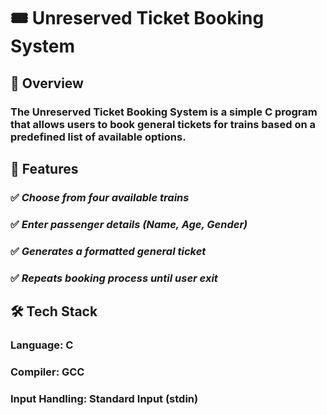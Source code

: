 <h1>🎟️ Unreserved Ticket Booking System</h1>

<h2>📌 Overview</h2>

<h3>The Unreserved Ticket Booking System is a simple C program that allows users to book general tickets for trains based on a predefined list of available options.</h3>

<h2>🎯 Features</h2>
<h3>✅ <i>Choose from four available trains</i></h3>
<h3>✅ <i>Enter passenger details (Name, Age, Gender)</i></h3>
<h3>✅ <i>Generates a formatted general ticket</i></h3>
<h3>✅ <i>Repeats booking process until user exit</i></h3>

<h2>🛠️ Tech Stack</h2>

<h3>Language: C</h3>

<h3>Compiler: GCC</h3>

<h3>Input Handling: Standard Input (stdin)</h3>
